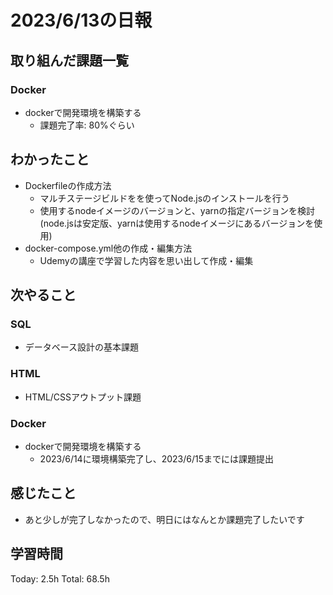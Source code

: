 # 2023/6/13の日報
## 取り組んだ課題一覧
### Docker
* dockerで開発環境を構築する
    * 課題完了率: 80%ぐらい
## わかったこと
* Dockerfileの作成方法
    * マルチステージビルドをを使ってNode.jsのインストールを行う
    * 使用するnodeイメージのバージョンと、yarnの指定バージョンを検討(node.jsは安定版、yarnは使用するnodeイメージにあるバージョンを使用)
* docker-compose.yml他の作成・編集方法
    * Udemyの講座で学習した内容を思い出して作成・編集
## 次やること
### SQL
* データベース設計の基本課題
### HTML
* HTML/CSSアウトプット課題
### Docker
* dockerで開発環境を構築する
    * 2023/6/14に環境構築完了し、2023/6/15までには課題提出
## 感じたこと
* あと少しが完了しなかったので、明日にはなんとか課題完了したいです
## 学習時間
Today: 2.5h
Total: 68.5h